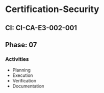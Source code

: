 # Certification-Security

## CI: CI-CA-E3-002-001
## Phase: 07

### Activities
- Planning
- Execution
- Verification
- Documentation
